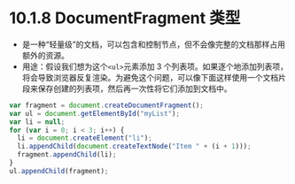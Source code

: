 # 10.1.8 DocumentFragment 类型

- 是一种“轻量级”的文档，可以包含和控制节点，但不会像完整的文档那样占用额外的资源。
- 用途：假设我们想为这个`<ul>`元素添加 3 个列表项。如果逐个地添加列表项，将会导致浏览器反复渲染。为避免这个问题，可以像下面这样使用一个文档片段来保存创建的列表项，然后再一次性将它们添加到文档中。

```javascript
var fragment = document.createDocumentFragment();
var ul = document.getElementById("myList");
var li = null;
for (var i = 0; i < 3; i++) {
  li = document.createElement("li");
  li.appendChild(document.createTextNode("Item " + (i + 1)));
  fragment.appendChild(li);
}
ul.appendChild(fragment);
```
